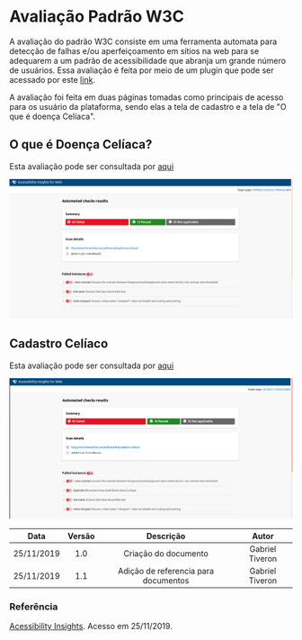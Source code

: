 # Avaliação Padrão W3C

A avaliação do padrão W3C consiste em uma ferramenta automata para detecção de falhas e/ou aperfeiçoamento em sítios na web para se adequarem a um padrão de acessibilidade que abranja um grande número de usuários. 
Essa avaliação é feita por meio de um plugin que pode ser acessado por este [link](https://accessibilityinsights.io/docs/en/web/overview).


A avaliação foi feita em duas páginas tomadas como principais de acesso para os usuário da plataforma, sendo elas a tela de cadastro e a tela de "O que é doença Celíaca".

## O que é Doença Celíaca?

Esta avaliação pode ser consultada por [aqui](../assets/w3c_doencaceliaca.html)

![W3Cdoencaceliaca](../assets/img/w3c_doencaceliaca.png)

## Cadastro Celíaco

Esta avaliação pode ser consultada por [aqui](../assets/w3c_cadastro.html)

![W3Ccadastroceliaco](../assets/img/w3c_cadastroceliaco.png)


|Data|Versão|Descrição|Autor|
|:--:|:----:|:-------:|:---:|
|25/11/2019|1.0|Criação do documento|Gabriel Tiveron|
|25/11/2019|1.1|Adição de referencia para documentos|Gabriel Tiveron|


### Referência

[Acessibility Insights](https://accessibilityinsights.io/docs/en/web/overview). Acesso em 25/11/2019.
